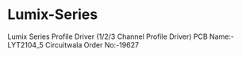# Lumix-Series
Lumix Series Profile Driver (1/2/3 Channel Profile Driver)
PCB Name:- LYT2104_5
Circuitwala Order No:-19627 
